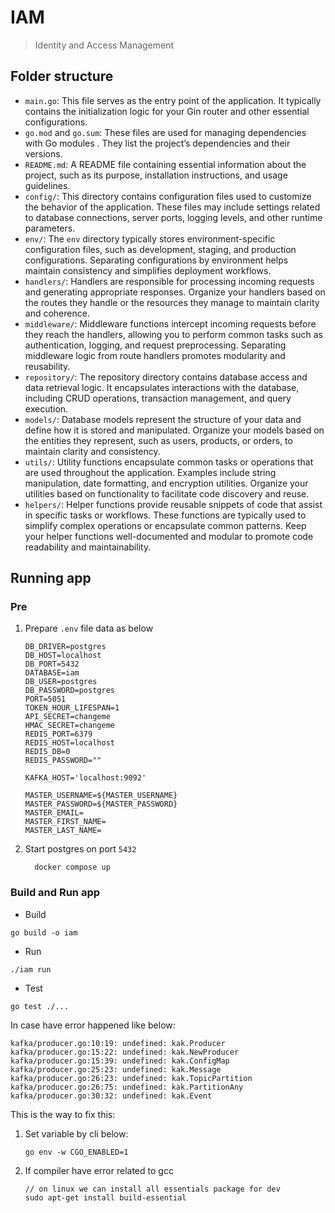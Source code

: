 # IAM
> Identity and Access Management

## Folder structure
- `main.go`: This file serves as the entry point of the application. It typically contains the initialization logic for your Gin router and other essential configurations.
- `go.mod` and `go.sum`: These files are used for managing dependencies with Go modules . They list the project’s dependencies and their versions.
- `README.md`: A README file containing essential information about the project, such as its purpose, installation instructions, and usage guidelines.
- `config/`: This directory contains configuration files used to customize the behavior of the application. These files may include settings related to database connections, server ports, logging levels, and other runtime parameters.
- `env/`: The `env` directory typically stores environment-specific configuration files, such as development, staging, and production configurations. Separating configurations by environment helps maintain consistency and simplifies deployment workflows.
- `handlers/`: Handlers are responsible for processing incoming requests and generating appropriate responses. Organize your handlers based on the routes they handle or the resources they manage to maintain clarity and coherence.
- `middleware/`: Middleware functions intercept incoming requests before they reach the handlers, allowing you to perform common tasks such as authentication, logging, and request preprocessing. Separating middleware logic from route handlers promotes modularity and reusability.
- `repository/`: The repository directory contains database access and data retrieval logic. It encapsulates interactions with the database, including CRUD operations, transaction management, and query execution.
- `models/`: Database models represent the structure of your data and define how it is stored and manipulated. Organize your models based on the entities they represent, such as users, products, or orders, to maintain clarity and consistency.
- `utils/`: Utility functions encapsulate common tasks or operations that are used throughout the application. Examples include string manipulation, date formatting, and encryption utilities. Organize your utilities based on functionality to facilitate code discovery and reuse.
- `helpers/`: Helper functions provide reusable snippets of code that assist in specific tasks or workflows. These functions are typically used to simplify complex operations or encapsulate common patterns. Keep your helper functions well-documented and modular to promote code readability and maintainability.

## Running app

### Pre

1. Prepare `.env` file data as below

    ```shell
    DB_DRIVER=postgres
    DB_HOST=localhost
    DB_PORT=5432
    DATABASE=iam
    DB_USER=postgres
    DB_PASSWORD=postgres
    PORT=5051
    TOKEN_HOUR_LIFESPAN=1
    API_SECRET=changeme
    HMAC_SECRET=changeme
    REDIS_PORT=6379
    REDIS_HOST=localhost
    REDIS_DB=0
    REDIS_PASSWORD=""
    
    KAFKA_HOST='localhost:9092'
    
    MASTER_USERNAME=${MASTER_USERNAME}
    MASTER_PASSWORD=${MASTER_PASSWORD}
    MASTER_EMAIL=
    MASTER_FIRST_NAME=
    MASTER_LAST_NAME=
    ```

2. Start postgres on port `5432`
    ```shell
      docker compose up
    ```
### Build and Run app
- Build
```shell
go build -o iam
```

- Run
```shell
./iam run
```

- Test
```shell
go test ./... 
```

In case have error happened like below:
```shell
kafka/producer.go:10:19: undefined: kak.Producer
kafka/producer.go:15:22: undefined: kak.NewProducer
kafka/producer.go:15:39: undefined: kak.ConfigMap
kafka/producer.go:25:23: undefined: kak.Message
kafka/producer.go:26:23: undefined: kak.TopicPartition
kafka/producer.go:26:75: undefined: kak.PartitionAny
kafka/producer.go:30:32: undefined: kak.Event
```

This is the way to fix this:
1. Set variable by cli below:
   ```shell
   go env -w CGO_ENABLED=1
   ```
2. If compiler have error related to gcc
   ```shell
   // on linux we can install all essentials package for dev
   sudo apt-get install build-essential
   ```